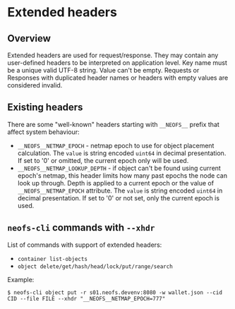# Extended headers

## Overview

Extended headers are used for request/response. They may contain any user-defined headers
to be interpreted on application level.
Key name must be a unique valid UTF-8 string. Value can't be empty. Requests or
Responses with duplicated header names or headers with empty values are
considered invalid.

## Existing headers

There are some "well-known" headers starting with `__NEOFS__` prefix that
affect system behaviour:

* `__NEOFS__NETMAP_EPOCH` - netmap epoch to use for object placement calculation. The `value` is string
encoded `uint64` in decimal presentation. If set to '0' or omitted, the
current epoch only will be used.
* `__NEOFS__NETMAP_LOOKUP_DEPTH` - if object can't be found using current epoch's netmap, this header limits
how many past epochs the node can look up through. Depth is applied to a current epoch or the value
of `__NEOFS__NETMAP_EPOCH` attribute. The `value` is string encoded `uint64` in decimal presentation.
If set to '0' or not set, only the current epoch is used.

## `neofs-cli` commands with `--xhdr`

List of commands with support of extended headers:
* `container list-objects`
* `object delete/get/hash/head/lock/put/range/search`

Example:
```shell
$ neofs-cli object put -r s01.neofs.devenv:8080 -w wallet.json --cid CID --file FILE --xhdr "__NEOFS__NETMAP_EPOCH=777"
```
